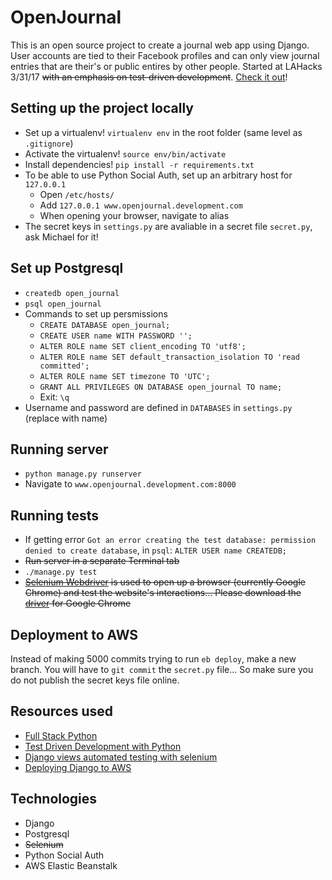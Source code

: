 # OpenJournal  
This is an open source project to create a journal web app using Django. User accounts are tied to their Facebook profiles and can only view journal entries that are their's or public entires by other people. Started at LAHacks 3/31/17 ~~with an emphasis on test-driven development~~. [Check it out](http://openjournal.us-west-1.elasticbeanstalk.com)!

## Setting up the project locally  
- Set up a virtualenv! `virtualenv env` in the root folder (same level as `.gitignore`)  
- Activate the virtualenv! `source env/bin/activate`  
- Install dependencies! `pip install -r requirements.txt`
- To be able to use Python Social Auth, set up an arbitrary host for `127.0.0.1`  
  - Open `/etc/hosts/`  
  - Add `127.0.0.1 www.openjournal.development.com`  
  - When opening your browser, navigate to alias
- The secret keys in `settings.py` are avaliable in a secret file `secret.py`, ask Michael for it!

## Set up Postgresql  
- `createdb open_journal`  
- `psql open_journal`  
- Commands to set up persmissions
  - `CREATE DATABASE open_journal;`  
  - `CREATE USER name WITH PASSWORD '';`  
  - `ALTER ROLE name SET client_encoding TO 'utf8';`
  - `ALTER ROLE name SET default_transaction_isolation TO 'read committed';`
  - `ALTER ROLE name SET timezone TO 'UTC';`
  - `GRANT ALL PRIVILEGES ON DATABASE open_journal TO name;`  
  - Exit: `\q`  
- Username and password are defined in `DATABASES` in `settings.py` (replace with name)  

## Running server  
- `python manage.py runserver`  
- Navigate to `www.openjournal.development.com:8000`

## Running tests  
- If getting error `Got an error creating the test database: permission denied to create database`, in `psql`: `ALTER USER name CREATEDB;`  
- ~~Run server in a separate Terminal tab~~  
- `./manage.py test`  
- ~~[Selenium Webdriver](http://www.seleniumhq.org/projects/webdriver/) is used to open up a browser (currently Google Chrome) and test the website's interactions... Please download the [driver](http://www.seleniumhq.org/download/) for Google Chrome~~

## Deployment to AWS
Instead of making 5000 commits trying to run `eb deploy`, make a new branch. You will have to `git commit` the `secret.py` file... So make sure you do not publish the secret keys file online.

## Resources used  
- [Full Stack Python](https://www.fullstackpython.com/)  
- [Test Driven Development with Python](http://www.obeythetestinggoat.com/)  
- [Django views automated testing with selenium](https://medium.com/@unary/django-views-automated-testing-with-selenium-d9df95bdc926)  
- [Deploying Django to AWS](https://realpython.com/blog/python/deploying-a-django-app-and-postgresql-to-aws-elastic-beanstalk/#using-s3-for-media-storage)

## Technologies  
- Django  
- Postgresql  
- ~~Selenium~~  
- Python Social Auth  
- AWS Elastic Beanstalk

